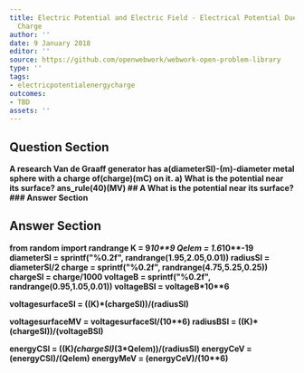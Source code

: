 ```yaml
---
title: Electric Potential and Electric Field - Electrical Potential Due to a Point
  Charge
author: ''
date: 9 January 2018
editor: ''
source: https://github.com/openwebwork/webwork-open-problem-library
type: ''
tags:
- electricpotentialenergycharge
outcomes:
- TBD
assets: ''
---
```


## Question Section 

<b>
A research Van de Graaff generator has a(diameterSI)-(m)-diameter metal sphere with a charge of(charge)(mC) on it.
a) What is the potential near its surface? 
ans_rule(40)(MV)
## A
What is the potential near its surface? 
### Answer Section


## Answer Section

from random import randrange
K = 9*10**9
Qelem = 1.6*10**-19
diameterSI = sprintf("%0.2f", randrange(1.95,2.05,0.01))
radiusSI = diameterSI/2
charge = sprintf("%0.2f", randrange(4.75,5.25,0.25))
chargeSI = charge/1000 
voltageB = sprintf("%0.2f", randrange(0.95,1.05,0.01))
voltageBSI = voltageB*10**6

voltagesurfaceSI = ((K)*(chargeSI))/(radiusSI)

voltagesurfaceMV = voltagesurfaceSI/(10**6)
radiusBSI = ((K)*(chargeSI))/(voltageBSI)

energyCSI = ((K)*(chargeSI)*(3*Qelem))/(radiusSI)
energyCeV = (energyCSI)/(Qelem)
energyMeV = (energyCeV)/(10**6)